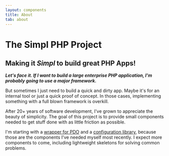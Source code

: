 ```yaml
---
layout: components
title: About
tab: about
---
```

# The Simpl PHP Project

## Making it _Simpl_ to build great PHP Apps!

<strong><em>Let's face it. If I want to build a large enterprise PHP application, I'm probably going to use a major framework.</em></strong>

But sometimes I just need to build a quick and dirty app. Maybe it's for an internal tool or just a quick proof of
concept. In those cases, implementing something with a full blown framework is overkill.  

After 20+ years of software development, I've grown to appreciate the beauty of simplicity. The goal of this project is
to provide small components needed to get stuff done with as little friction as possible.

I'm starting with a [wrapper for PDO](/components/sql) and a [configuration library](/components/config), because those
are the components I've needed myself most recently. I expect more components to come, including lightweight skeletons
for solving common problems.


